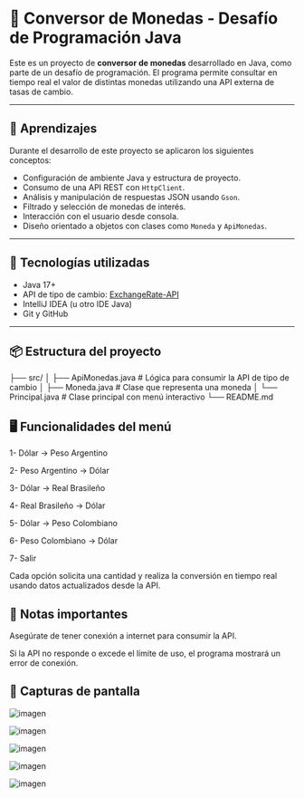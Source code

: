 # 💱 Conversor de Monedas - Desafío de Programación Java

Este es un proyecto de **conversor de monedas** desarrollado en Java, como parte de un desafío de programación. El programa permite consultar en tiempo real el valor de distintas monedas utilizando una API externa de tasas de cambio.

---

## 🧠 Aprendizajes

Durante el desarrollo de este proyecto se aplicaron los siguientes conceptos:

- Configuración de ambiente Java y estructura de proyecto.
- Consumo de una API REST con `HttpClient`.
- Análisis y manipulación de respuestas JSON usando `Gson`.
- Filtrado y selección de monedas de interés.
- Interacción con el usuario desde consola.
- Diseño orientado a objetos con clases como `Moneda` y `ApiMonedas`.

---

## 🔧 Tecnologías utilizadas

- Java 17+
- API de tipo de cambio: [ExchangeRate-API](https://www.exchangerate-api.com/)
- IntelliJ IDEA (u otro IDE Java)
- Git y GitHub

---
## 📦 Estructura del proyecto

├── src/
│   ├── ApiMonedas.java       # Lógica para consumir la API de tipo de cambio
│   ├── Moneda.java           # Clase que representa una moneda
│   └── Principal.java        # Clase principal con menú interactivo
└── README.md

## 🖥️ Funcionalidades del menú

  1-  Dólar → Peso Argentino

  2-  Peso Argentino → Dólar

  3-  Dólar → Real Brasileño

  4-  Real Brasileño → Dólar

  5-  Dólar → Peso Colombiano

  6-  Peso Colombiano → Dólar

  7-  Salir

Cada opción solicita una cantidad y realiza la conversión en tiempo real usando datos actualizados desde la API.

## 🛑 Notas importantes

  Asegúrate de tener conexión a internet para consumir la API.

  Si la API no responde o excede el límite de uso, el programa mostrará un error de conexión.

## 📸 Capturas de pantalla



 ![imagen](https://github.com/user-attachments/assets/c1ac5f40-f29b-4bcc-befa-ac10d0f7a566)

 ![imagen](https://github.com/user-attachments/assets/90b2a31b-e6d3-4f66-9264-f35170371386)


 ![imagen](https://github.com/user-attachments/assets/b79e4e0b-ae67-4f2c-98c3-4544b18cb485)

 ![imagen](https://github.com/user-attachments/assets/e3ff5db9-3db5-498d-bd7b-5e3f03db42ca)

 ![imagen](https://github.com/user-attachments/assets/0f80b073-aa93-403e-8dee-424d0e795685)









